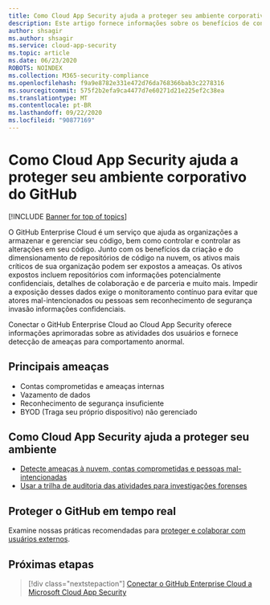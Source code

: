 ```yaml
---
title: Como Cloud App Security ajuda a proteger seu ambiente corporativo do GitHub
description: Este artigo fornece informações sobre os benefícios de conectar seu aplicativo empresarial do GitHub para Cloud App Security usando o conector de API para visibilidade e controle sobre o uso.
author: shsagir
ms.author: shsagir
ms.service: cloud-app-security
ms.topic: article
ms.date: 06/23/2020
ROBOTS: NOINDEX
ms.collection: M365-security-compliance
ms.openlocfilehash: f9a9e8782e331e472d76da768366bab3c2278316
ms.sourcegitcommit: 575f2b2efa9ca4477d7e60271d21e225ef2c38ea
ms.translationtype: MT
ms.contentlocale: pt-BR
ms.lasthandoff: 09/22/2020
ms.locfileid: "90877169"
---
```

# <a name="how-cloud-app-security-helps-protect-your-github-enterprise-environment"></a>Como Cloud App Security ajuda a proteger seu ambiente corporativo do GitHub

[!INCLUDE [Banner for top of topics](includes/banner.md)]

O GitHub Enterprise Cloud é um serviço que ajuda as organizações a armazenar e gerenciar seu código, bem como controlar e controlar as alterações em seu código. Junto com os benefícios da criação e do dimensionamento de repositórios de código na nuvem, os ativos mais críticos de sua organização podem ser expostos a ameaças. Os ativos expostos incluem repositórios com informações potencialmente confidenciais, detalhes de colaboração e de parceria e muito mais. Impedir a exposição desses dados exige o monitoramento contínuo para evitar que atores mal-intencionados ou pessoas sem reconhecimento de segurança invasão informações confidenciais.

Conectar o GitHub Enterprise Cloud ao Cloud App Security oferece informações aprimoradas sobre as atividades dos usuários e fornece detecção de ameaças para comportamento anormal.

## <a name="main-threats"></a>Principais ameaças

- Contas comprometidas e ameaças internas
- Vazamento de dados
- Reconhecimento de segurança insuficiente
- BYOD (Traga seu próprio dispositivo) não gerenciado

## <a name="how-cloud-app-security-helps-to-protect-your-environment"></a>Como Cloud App Security ajuda a proteger seu ambiente

- [Detecte ameaças à nuvem, contas comprometidas e pessoas mal-intencionadas](best-practices.md#detect-cloud-threats-compromised-accounts-malicious-insiders-and-ransomware)
- [Usar a trilha de auditoria das atividades para investigações forenses](best-practices.md#use-the-audit-trail-of-activities-for-forensic-investigations)

## <a name="protect-github-in-real-time"></a>Proteger o GitHub em tempo real

Examine nossas práticas recomendadas para [proteger e colaborar com usuários externos](best-practices.md#secure-collaboration-with-external-users-by-enforcing-real-time-session-controls).

## <a name="next-steps"></a>Próximas etapas

> [!div class="nextstepaction"]
> [Conectar o GitHub Enterprise Cloud a Microsoft Cloud App Security](connect-github-ec-to-microsoft-cloud-app-security.md)
